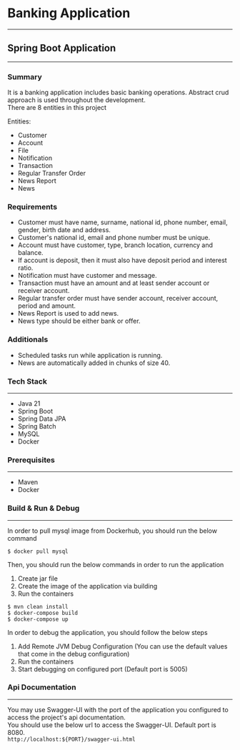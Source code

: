 # Banking Application
---

## Spring Boot Application
---

### Summary
It is a banking application includes basic banking operations. Abstract crud approach is used throughout the development.<br/>
There are 8 entities in this project

Entities:
- Customer
- Account
- File
- Notification
- Transaction
- Regular Transfer Order
- News Report
- News

### Requirements
- Customer must have name, surname, national id, phone number, email, gender, birth date and address.
- Customer's national id, email and phone number must be unique.
- Account must have customer, type, branch location, currency and balance.
- If account is deposit, then it must also have deposit period and interest ratio.
- Notification must have customer and message.
- Transaction must have an amount and at least sender account or receiver account.
- Regular transfer order must have sender account, receiver account, period and amount.
- News Report is used to add news.
- News type should be either bank or offer.

### Additionals
- Scheduled tasks run while application is running.
- News are automatically added in chunks of size 40.

### Tech Stack
---
- Java 21
- Spring Boot
- Spring Data JPA
- Spring Batch
- MySQL
- Docker

### Prerequisites
---
- Maven
- Docker

### Build & Run & Debug
---
In order to pull mysql image from Dockerhub, you should run the below command

`$ docker pull mysql`

Then, you should run the below commands in order to run the application

1) Create jar file
2) Create the image of the application via building
3) Run the containers

```
$ mvn clean install
$ docker-compose build
$ docker-compose up
```

In order to debug the application, you should follow the below steps

1) Add Remote JVM Debug Configuration (You can use the default values that come in the debug configuration)
2) Run the containers
3) Start debugging on configured port (Default port is 5005)

### Api Documentation
---

You may use Swagger-UI with the port of the application you configured to access the project's api documentation.<br/>
You should use the below url to access the Swagger-UI. Default port is 8080.<br/>
`http://localhost:${PORT}/swagger-ui.html`
